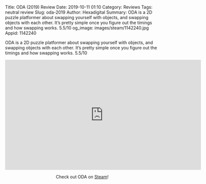 Title: ODA (2019) Review
Date: 2019-10-11 01:10
Category: Reviews
Tags: neutral review
Slug: oda-2019
Author: Hexadigital
Summary: ODA is a 2D puzzle platformer about swapping yourself with objects, and swapping objects with each other. It’s pretty simple once you figure out the timings and how swapping works. 5.5/10
og_image: images/steam/1142240.jpg
Appid: 1142240

ODA is a 2D puzzle platformer about swapping yourself with objects, and swapping objects with each other. It’s pretty simple once you figure out the timings and how swapping works. 5.5/10

<center><iframe src="https://www.youtube.com/embed/4YKCrVMc12M?feature=oembed" allow="accelerometer; autoplay; encrypted-media; gyroscope; picture-in-picture" width="640" height="360" frameborder="0"></iframe>

Check out ODA on [Steam](https://store.steampowered.com/app/1142240/?curator_clanid=34633900)!</center>
